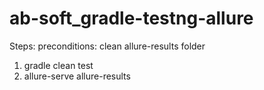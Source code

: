 # ab-soft_gradle-testng-allure
Steps:
preconditions: clean allure-results folder
1. gradle clean test
2. allure-serve allure-results
